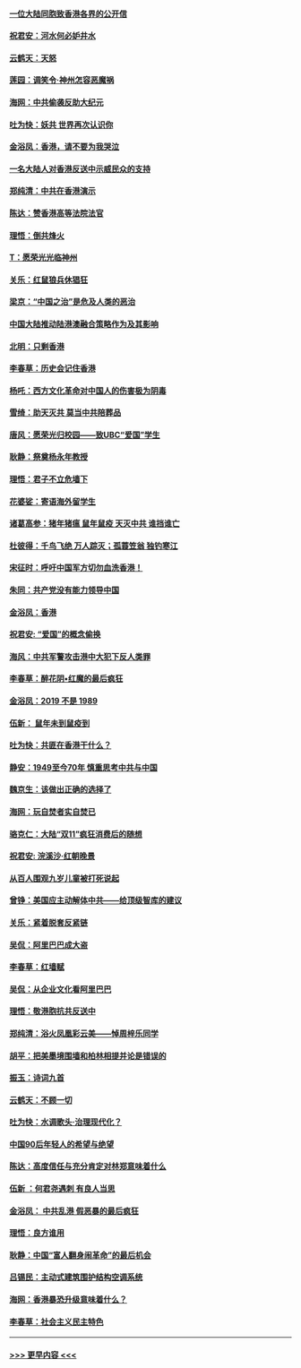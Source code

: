 #### [一位大陆同胞致香港各界的公开信](../pages/nsc993/n11675761.md?t=11232055) 
#### [祝君安：河水何必妒井水](../pages/nsc993/n11675746.md?t=11232055) 
#### [云鹤天：天怒](../pages/nsc993/n11675718.md?t=11232055) 
#### [莲园：调笑令‧神州怎容恶魔祸](../pages/nsc993/n11675648.md?t=11232055) 
#### [海网：中共偷袭反助大纪元](../pages/nsc993/n11673515.md?t=11232055) 
#### [吐为快：妖共 世界再次认识你](../pages/nsc993/n11673506.md?t=11232055) 
#### [金浴凤：香港，请不要为我哭泣](../pages/nsc993/n11673248.md?t=11232055) 
#### [一名大陆人对香港反送中示威民众的支持](../pages/nsc993/n11672615.md?t=11232055) 
#### [郑纯清：中共在香港演示](../pages/nsc993/n11670539.md?t=11232055) 
#### [陈达：赞香港高等法院法官](../pages/nsc993/n11669542.md?t=11232055) 
#### [理悟：倒共烽火](../pages/nsc993/n11668844.md?t=11232055) 
#### [T：愿荣光光临神州](../pages/nsc993/n11668421.md?t=11232055) 
#### [关乐：红鼠狼兵休猖狂](../pages/nsc993/n11668378.md?t=11232055) 
#### [梁京：“中国之治”是危及人类的恶治](../pages/nsc993/n11668328.md?t=11232055) 
#### [中国大陆推动陆港澳融合策略作为及其影响](../pages/nsc993/n11668157.md?t=11232055) 
#### [北明：只剩香港](../pages/nsc993/n11668002.md?t=11232055) 
#### [李春草：历史会记住香港](../pages/nsc993/n11667927.md?t=11232055) 
#### [杨吒：西方文化革命对中国人的伤害极为阴毒](../pages/nsc993/n11664521.md?t=11232055) 
#### [雪绮：助天灭共 莫当中共陪葬品](../pages/nsc993/n11662650.md?t=11232055) 
#### [唐风：愿荣光归校园——致UBC“爱国”学生](../pages/nsc993/n11662194.md?t=11232055) 
#### [耿静：祭奠杨永年教授](../pages/nsc993/n11662514.md?t=11232055) 
#### [理悟：君子不立危墙下](../pages/nsc993/n11662172.md?t=11232055) 
#### [花婆娑：寄语海外留学生](../pages/nsc993/n11662121.md?t=11232055) 
#### [诸葛高参：猪年猪瘟 鼠年鼠疫 天灭中共 谁挡谁亡](../pages/nsc993/n11661980.md?t=11232055) 
#### [杜彼得：千鸟飞绝 万人踪灭；孤蓑笠翁 独钓寒江](../pages/nsc993/n11661170.md?t=11232055) 
#### [宋征时：呼吁中国军方切勿血洗香港！](../pages/nsc993/n11415318.md?t=11232055) 
#### [朱同：共产党没有能力领导中国](../pages/nsc993/n11660421.md?t=11232055) 
#### [金浴凤：香港](../pages/nsc993/n11660419.md?t=11232055) 
#### [祝君安: “爱国”的概念偷换](../pages/nsc993/n11659706.md?t=11232055) 
#### [海风：中共军警攻击港中大犯下反人类罪](../pages/nsc993/n11659632.md?t=11232055) 
#### [李春草：醉花阴•红魔的最后疯狂](../pages/nsc993/n11659287.md?t=11232055) 
#### [金浴凤：2019 不是 1989](../pages/nsc993/n11657663.md?t=11232055) 
#### [伍新： 鼠年未到鼠疫到](../pages/nsc993/n11655098.md?t=11232055) 
#### [吐为快：共匪在香港干什么？](../pages/nsc993/n11654891.md?t=11232055) 
#### [静安：1949至今70年 慎重思考中共与中国](../pages/nsc993/n11651244.md?t=11232055) 
#### [魏京生：该做出正确的选择了](../pages/nsc993/n11653084.md?t=11232055) 
#### [海网：玩自焚者实自焚已](../pages/nsc993/n11652423.md?t=11232055) 
#### [骆克仁：大陆“双11”疯狂消费后的随想](../pages/nsc993/n11652305.md?t=11232055) 
#### [祝君安: 浣溪沙·红朝晚景](../pages/nsc993/n11652258.md?t=11232055) 
#### [从百人围观九岁儿童被打死说起](../pages/nsc993/n11651030.md?t=11232055) 
#### [曾铮：美国应主动解体中共——给顶级智库的建议](../pages/nsc993/n11649888.md?t=11232055) 
#### [关乐：紧着脱套反紧链](../pages/nsc993/n11649069.md?t=11232055) 
#### [吴侃：阿里巴巴成大盗](../pages/nsc993/n11645523.md?t=11232055) 
#### [李春草：红墙赋](../pages/nsc993/n11646389.md?t=11232055) 
#### [吴侃：从企业文化看阿里巴巴](../pages/nsc993/n11645476.md?t=11232055) 
#### [理悟：敬港胞抗共反送中](../pages/nsc993/n11645466.md?t=11232055) 
#### [郑纯清：浴火凤凰彩云美——悼周梓乐同学](../pages/nsc993/n11645155.md?t=11232055) 
#### [胡平：把美墨境围墙和柏林相提并论是错误的](../pages/nsc993/n11645134.md?t=11232055) 
#### [振玉：诗词九首](../pages/nsc993/n11644081.md?t=11232055) 
#### [云鹤天：不顾一切](../pages/nsc993/n11643508.md?t=11232055) 
#### [吐为快：水调歌头·治理现代化？](../pages/nsc993/n11643485.md?t=11232055) 
#### [中国90后年轻人的希望与绝望](../pages/nsc993/n11642317.md?t=11232055) 
#### [陈达：高度信任与充分肯定对林郑意味着什么](../pages/nsc993/n11641441.md?t=11232055) 
#### [伍新 ：何君尧遇刺 有良人当思](../pages/nsc993/n11641503.md?t=11232055) 
#### [金浴凤： 中共乱港  假恶暴的最后疯狂](../pages/nsc993/n11641495.md?t=11232055) 
#### [理悟：良方谁用](../pages/nsc993/n11641463.md?t=11232055) 
#### [耿静：中国“富人翻身闹革命”的最后机会](../pages/nsc993/n11640655.md?t=11232055) 
#### [吕锡民：主动式建筑围护结构空调系统](../pages/nsc993/n11640168.md?t=11232055) 
#### [海网：香港暴恐升级意味着什么？](../pages/nsc993/n11635904.md?t=11232055) 
#### [李春草：社会主义民主特色](../pages/nsc993/n11634657.md?t=11232055) 

----
#### [ >>> 更早内容 <<< ](../indexes/nsc993-earlier.md)
